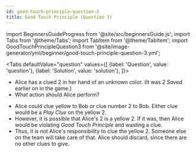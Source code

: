 ```yaml
---
id: good-touch-principle-question-3
title: Good Touch Principle (Question 3)
---
```


import BeginnersGuideProgress from '@site/src/beginnersGuide.js';
import Tabs from '@theme/Tabs';
import TabItem from '@theme/TabItem';
import GoodTouchPrincipleQuestion3 from '@site/image-generator/yml/beginner/good-touch-principle-question-3.yml';

<BeginnersGuideProgress part="42" />

<!-- lint disable no-undefined-references -->

<Tabs
  defaultValue="question"
  values={[
    {label: 'Question', value: 'question'},
    {label: 'Solution', value: 'solution'},
  ]}>
<TabItem value="question">

- Alice has a clued 2 in her hand of an unknown color. (It was *2 Saved* earlier on in the game.)
- What action should Alice perform?

</TabItem>
<TabItem value="solution">

- Alice could clue yellow to Bob or clue number 2 to Bob. Either clue would be a *Play Clue* on the yellow 2.
- However, it is possible that Alice's 2 is a yellow 2. If it was, then Alice would be violating *Good Touch Principle* and wasting a clue.
- Thus, it is not Alice's responsibility to clue the yellow 2. Someone else on the team will take care of that. Alice should discard, since there are no other clues to give.

</TabItem>
</Tabs>

<GoodTouchPrincipleQuestion3 />
